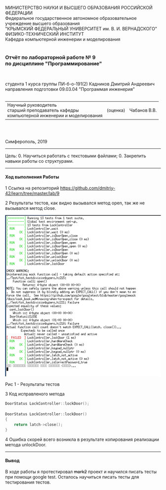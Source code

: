 МИНИСТЕРСТВО НАУКИ  И ВЫСШЕГО ОБРАЗОВАНИЯ РОССИЙСКОЙ ФЕДЕРАЦИИ  
Федеральное государственное автономное образовательное учреждение высшего образования  
"КРЫМСКИЙ ФЕДЕРАЛЬНЫЙ УНИВЕРСИТЕТ им. В. И. ВЕРНАДСКОГО"  
ФИЗИКО-ТЕХНИЧЕСКИЙ ИНСТИТУТ  
Кафедра компьютерной инженерии и моделирования
<br/><br/>

### Отчёт по лабораторной работе № 9<br/> по дисциплине "Программирование"
<br/>

студента 1 курса группы ПИ-б-о-191(2) 
Кадников Дмитрий Андреевич
направления подготовки 09.03.04 "Программая инженерия"  
<br/>

<table>
<tr><td>Научный руководитель<br/> старший преподаватель кафедры<br/> компьютерной инженерии и моделирования</td>
<td>(оценка)</td>
<td>Чабанов В.В.</td>
</tr>
</table>
<br/><br/>

Симферополь, 2019
***
Цель:
0. Научиться работать с текстовыми файлами;
0. Закрепить навыки работы со структурами.
***
#### Ход выполнения Работы

1 Ссылка на репозиторий
https://github.com/dmitriy-42/learn/tree/master/lab/9

2 Результаты тестов, как видно вызывался метод open, так же не вызывался метод close.

![1.png](./1.png)

Рис 1 - Результаты тестов

3 Код исправленого метода

```C++
DoorStatus LockController::lockDoor();

DoorStatus LockController::lockDoor()
{
    return latch->close();
}
```

4 Ошибка скорей всего возникла в результате копирования реализации метода unlockDoor.

***
#### Вывод
В ходе работы я протестировал ~~mark2~~ проект и научился писать тесты при помощи google test. Осталось научиться писать тесты для тестирования тестов.

